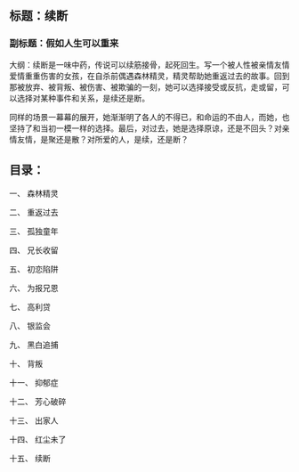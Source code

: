 ## 标题：续断

### 副标题：假如人生可以重来

大纲：续断是一味中药，传说可以续筋接骨，起死回生。写一个被人性被亲情友情爱情重重伤害的女孩，在自杀前偶遇森林精灵，精灵帮助她重返过去的故事。回到那被放弃、被背叛、被伤害、被欺骗的一刻，她可以选择接受或反抗，走或留，可以选择对某种事件和关系，是续还是断。

同样的场景一幕幕的展开，她渐渐明了各人的不得已，和命运的不由人，而她，也坚持了和当初一模一样的选择。最后，对过去，她是选择原谅，还是不回头？对亲情友情，是聚还是散？对所爱的人，是续，还是断？
 

## 目录：

一、	森林精灵

二、	重返过去

三、	孤独童年

四、	兄长收留

五、	初恋陷阱

六、	为报兄恩

七、	高利贷

八、	银监会

九、	黑白追捕

十、	背叛

十一、	抑郁症

十二、	芳心破碎

十三、	出家人

十四、	红尘未了

十五、	续断
